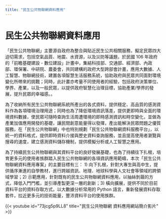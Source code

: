 ```yaml
---
title: "民生公共物聯網資料應用"
---
```


# 民生公共物聯網資料應用


「民生公共物聯網」主要源自政府為整合與貼近民生公共相關服務，擬定民眾四大迫切需求，包括空氣品質、地震、水資源，以及災防等議題，於民國 106 年政府的「前瞻基礎建設 - 數位建設」計畫中，集結科技部、交通部、經濟部、內政部、環保署、中研院、農委會，共同建構的政府大型跨部會計畫，應用大數據、人工智慧、物聯網技術，建置各項智慧生活服務系統，協助政府與民眾共同面對環境變化所帶來的挑戰；同時，此計畫亦考量不同使用者的經驗，包括政府決策單位、學界、產業，以及一般民眾，以提供政府智慧化治理目標，協助產業/學界的發展，提升民眾的幸福感。。

為了收納所有民生公共物聯網系統所產出的各式資料，提供穩定、高品質的感測資料作為各項環境治理用途；同時也為了降低環境資訊落差，提供更即時與全面的環境資料數據，使民眾可隨時查詢生活周遭環境的即時感測資訊和時空變化，並做為產業加值應用開發的基礎，讓民間創意能量得以發揮，產出能解決民眾問題之優質服務，在「民生公共物聯網」中也特別規劃「民生公共物聯網資料服務平台」，以統一的資料格式，提供即時資料介接與歷史資料查詢服務，並且提高使用者瀏覽與搜尋的速度，建立感測資料儲存機制，提供模擬分析或人工智慧之應用。

為了持續民生公共物聯網與其資料平台的良好發展基礎，也為了持續往下扎根，培育更多元的使用者族群踏入民生公共物聯網的各項資訊應用範疇，本次「民生公共物聯網資料應用專案」的主要目標有三： 1) 向下扎根，針對大專生與高中生，提供循序漸進的自學教材，進行跨越資訊、地理、地球科學與人文社會等領域的跨領域學習；2) 示範應用，針對既有的民生公共物聯網資料應用，以抽絲剝繭的方式，降低入門門檻，並引導產製更深一層的創新；3) 橫向擴展，提供不同於目前資料平台的資料存取方式，以大數據分析常用的 Python 語言，重新發展資料存取套件，拉近更多元的技術能量，豐沛資料平台的使用族群。


  {{< youtube id="73jcg5p9LL8" title="民生公共物聯網 資料應用網站簡介影片" >}}
